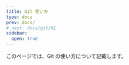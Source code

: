 ```yaml
---
title: Git 使い方
type: docs
prev: docs/
# next: docs/git/01
sidebar:
  open: true
---
```


このページでは、Git の使い方について記載します。
